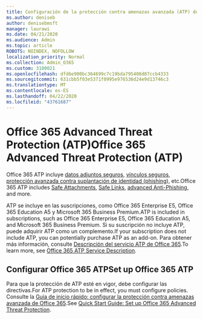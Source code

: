 ```yaml
---
title: Configuración de la protección contra amenazas avanzada (ATP) de Office 365
ms.author: deniseb
author: denisebmsft
manager: laurawi
ms.date: 04/21/2020
ms.audience: Admin
ms.topic: article
ROBOTS: NOINDEX, NOFOLLOW
localization_priority: Normal
ms.collection: Admin_O365
ms.custom: 3100021
ms.openlocfilehash: dfd6e900bc364699c7c19bda795408d87ccb4333
ms.sourcegitcommit: 631cbb5f03e5371f0995e976536d24e9d13746c3
ms.translationtype: MT
ms.contentlocale: es-ES
ms.lasthandoff: 04/22/2020
ms.locfileid: "43761687"
---
```

# <a name="office-365-advanced-threat-protection-atp"></a><span data-ttu-id="912d7-102">Office 365 Advanced Threat Protection (ATP)</span><span class="sxs-lookup"><span data-stu-id="912d7-102">Office 365 Advanced Threat Protection (ATP)</span></span>

<span data-ttu-id="912d7-103">Office 365 ATP incluye [datos adjuntos seguros](https://docs.microsoft.com/office365/securitycompliance/atp-safe-attachments), [vínculos seguros](https://docs.microsoft.com/office365/securitycompliance/atp-safe-links), [protección avanzada contra suplantación de identidad (phishing](https://docs.microsoft.com/office365/securitycompliance/atp-anti-phishing)), etc.</span><span class="sxs-lookup"><span data-stu-id="912d7-103">Office 365 ATP includes [Safe Attachments](https://docs.microsoft.com/office365/securitycompliance/atp-safe-attachments), [Safe Links](https://docs.microsoft.com/office365/securitycompliance/atp-safe-links), [advanced Anti-Phishing](https://docs.microsoft.com/office365/securitycompliance/atp-anti-phishing), and more.</span></span> 

<span data-ttu-id="912d7-104">ATP se incluye en las suscripciones, como Office 365 Enterprise E5, Office 365 Education A5 y Microsoft 365 Business Premium.</span><span class="sxs-lookup"><span data-stu-id="912d7-104">ATP is included in subscriptions, such as Office 365 Enterprise E5, Office 365 Education A5, and Microsoft 365 Business Premium.</span></span> <span data-ttu-id="912d7-105">Si su suscripción no incluye ATP, puede adquirir ATP como un complemento.</span><span class="sxs-lookup"><span data-stu-id="912d7-105">If your subscription does not include ATP, you can potentially purchase ATP as an add-on.</span></span> <span data-ttu-id="912d7-106">Para obtener más información, consulte [Descripción del servicio ATP de Office 365](https://docs.microsoft.com/office365/servicedescriptions/office-365-advanced-threat-protection-service-description).</span><span class="sxs-lookup"><span data-stu-id="912d7-106">To learn more, see [Office 365 ATP Service Description](https://docs.microsoft.com/office365/servicedescriptions/office-365-advanced-threat-protection-service-description).</span></span>

## <a name="set-up-office-365-atp"></a><span data-ttu-id="912d7-107">Configurar Office 365 ATP</span><span class="sxs-lookup"><span data-stu-id="912d7-107">Set up Office 365 ATP</span></span>

<span data-ttu-id="912d7-108">Para que la protección de ATP esté en vigor, debe configurar las directivas.</span><span class="sxs-lookup"><span data-stu-id="912d7-108">For ATP protection to be in effect, you must configure policies.</span></span> <span data-ttu-id="912d7-109">Consulte la [Guía de inicio rápido: configurar la protección contra amenazas avanzada de Office 365](https://docs.microsoft.com/office365/securitycompliance/checklist-atp-setup).</span><span class="sxs-lookup"><span data-stu-id="912d7-109">See [Quick Start Guide: Set up Office 365 Advanced Threat Protection](https://docs.microsoft.com/office365/securitycompliance/checklist-atp-setup).</span></span>

